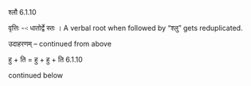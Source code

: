

 श्लौ 6.1.10 


वृत्तिः --ः धातोर्द्वे स्‍तः । A verbal root when followed by “श्लु” gets reduplicated. 


उदाहरणम् – continued from above 


हु + ति = हु + हु + ति 6.1.10 


continued below 


